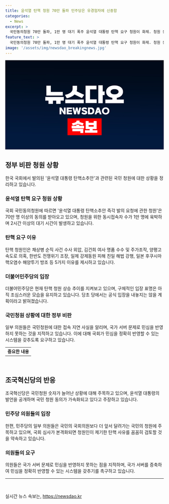 ```yaml
---
title: 윤석열 탄핵 청원 70만 돌파 민주당은 유경험자에 신중함
categories:
  - News
excerpt: >
  국민동의청원 70만 돌파, 1만 명 대기 폭주 윤석열 대통령 탄핵 요구 청원이 화제. 청원 동의자 급증으로 대기 시간 최대 2시간까지. 민주당은 신중한 입장 고수하며 상임위에 회부 요건, 국회 법제사법위에서 접수 중. 더불어민주당은 탄핵 추세를 관찰하며 특검과 국정조사를 통해 사유 축적 및 공식 입장 제시 검토. 이춘석 의원도 탄핵을 신중히 접근하며 채상병 수사 진전에 따른 도화선 우려 의식함. 국민동의청원에 대한 정치 관계자의 다양한 반응.
feature_text: >
  국민동의청원 70만 돌파, 1만 명 대기 폭주 윤석열 대통령 탄핵 요구 청원이 화제. 청원 동의자 급증으로 대기 시간 최대 2시간까지. 민주당은 신중한 입장 고수하며 상임위에 회부 요건, 국회 법제사법위에서 접수 중. 더불어민주당은 탄핵 추세를 관찰하며 특검과 국정조사를 통해 사유 축적 및 공식 입장 제시 검토. 이춘석 의원도 탄핵을 신중히 접근하며 채상병 수사 진전에 따른 도화선 우려 의식함. 국민동의청원에 대한 정치 관계자의 다양한 반응.
image: '/assets/img/newsdao_breakingnews.jpg'
---
```


<p><img src="/assets/img/newsdao_breakingnews.jpg" alt="koreaapp 속보" /></p>

<h2 data-ke-size="size26">정부 비판 청원 상황</h2>

<p data-ke-size="size16">한국 국회에서 발의된 '윤석열 대통령 탄핵소추안'과 관련된 국민 청원에 대한 상황을 정리하고 있습니다.</p>

<h3>윤석열 탄핵 요구 청원 상황</h3>

<p data-ke-size="size16">국회 국민동의청원에 따르면 '윤석열 대통령 탄핵소추안 즉각 발의 요청에 관한 청원'은 70만 명 이상의 동의를 받아오고 있으며, 청원을 위한 동시접속자 수가 1만 명에 육박하며 2시간 이상의 대기 시간이 발생하고 있습니다.</p>

<h3>탄핵 요구 이유</h3>

<p data-ke-size="size16">탄핵 청원인은 채상병 순직 사건 수사 외압, 김건희 여사 명품 수수 및 주가조작, 양평고속도로 의혹, 한반도 전쟁위기 조장, 일제 강제동원 피해 친일 해법 강행, 일본 후쿠시마 핵오염수 해양투기 방조 등 5가지 이유를 제시하고 있습니다.</p>

<h3>더불어민주당의 입장</h3>

<p data-ke-size="size16">더불어민주당은 현재 탄핵 청원 상승 추이를 지켜보고 있으며, 구체적인 입장 표명은 아직 조심스러운 모습을 유지하고 있습니다. 당초 당에서는 공식 입장을 내놓지는 않을 계획이라고 밝혀졌습니다.</p>

<h3>국민청원 상황에 대한 정부 비판</h3>

<p data-ke-size="size16">일부 의원들은 국민청원에 대한 접속 지연 사실을 알리며, 국가 서버 문제로 민심을 반영하지 못하는 것을 지적하고 있습니다. 이에 대해 국회가 민심을 정확히 반영할 수 있는 시스템을 갖추도록 요구하고 있습니다.</p>

<table>
    <tbody>
        <tr>
            <td style="text-align: center; height: 17px;"><b>중요한 내용</b></td>
        </tr>
    </tbody>
</table>

<p data-ke-size="size16">&nbsp;</p>

<h2 data-ke-size="size26">조국혁신당의 반응</h2>

<p data-ke-size="size16">조국혁신당은 국민청원 숫자가 늘어난 상황에 대해 주목하고 있으며, 윤석열 대통령의 발언을 공개하며 국민 청원 동의가 가속화되고 있다고 주장하고 있습니다.</p>

<h3>민주당 의원들의 입장</h3>

<p data-ke-size="size16">한편, 민주당의 일부 의원들은 국민의 국회의원보다 더 앞서 달려가는 국민의 청원에 주목하고 있으며, 국회 심사가 본격화되면 청원인이 제기한 탄핵 사유를 꼼꼼히 검토할 것을 약속하고 있습니다.</p>

<h3>의원들의 요구</h3>

<p data-ke-size="size16">의원들은 국가 서버 문제로 민심을 반영하지 못하는 점을 지적하며, 국가 서버를 증축하여 민심을 정확히 반영할 수 있는 시스템을 갖추기를 촉구하고 있습니다.</p>

<hr>

<p data-ke-size="size16">&nbsp;</p>
실시간 뉴스 속보는, <a href="https://newsdao.kr" rel="dofollow">https://newsdao.kr</a>


